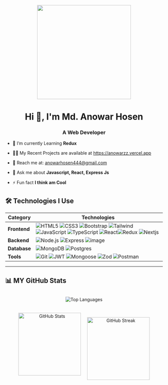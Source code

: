 <p align="center"> <img src="https://i.ibb.co/kB3bY3Y/github-cover.gif" height="300"/>  </p> 



<h1 align="center">Hi 👋, I'm Md. Anowar Hosen</h1>
<h3 align="center"> A Web Developer </h3>



<!-- <p align="left"> <img src="https://komarev.com/ghpvc/?username=anowarzz&label=Profile%20views&color=0e75b6&style=flat" alt="anowarzz" /> -->

- 🌱 I’m currently Learning **Redux**

- 👨‍💻 My Recent Projects are available at https://anowarzz.vercel.app

- 📧 Reach me at: [anowarhosen444@gmail.com](anowarhosen444@gmail.com)  

- 💬 Ask me about **Javascript, React, Express Js**

 <!-- - 📄 Know about my experiences [https://drive.google.com/file/d/1Znsdhg0u7l7vScL46RVsWwa8g-7it7hh/view?usp=share_link](https://drive.google.com/file/d/1Znsdhg0u7l7vScL46RVsWwa8g-7it7hh/view?usp=share_link) -->


- ⚡ Fun fact **I think am Cool**
                                                                        <br/>
                                                                        


## 🛠 Technologies I Use

| **Category** | **Technologies** |
|---------------|------------------|
| **Frontend** | ![HTML5](https://img.shields.io/badge/HTML5-E34F26?style=for-the-badge&logo=html5&logoColor=white) ![CSS3](https://img.shields.io/badge/CSS3-1572B6?style=for-the-badge&logo=css3&logoColor=white) ![Bootstrap](https://img.shields.io/badge/Bootstrap-563D7C?style=for-the-badge&logo=bootstrap&logoColor=white) ![Tailwind](https://img.shields.io/badge/Tailwind_CSS-38B2AC?style=for-the-badge&logo=tailwind-css&logoColor=white) ![JavaScript](https://img.shields.io/badge/JavaScript-323330?style=for-the-badge&logo=javascript&logoColor=yellow) ![TypeScript](https://img.shields.io/badge/TypeScript-007ACC?style=for-the-badge&logo=typescript&logoColor=white) ![React](https://img.shields.io/badge/React-20232A?style=for-the-badge&logo=react&logoColor=61DAFB)![Redux](https://img.shields.io/badge/Redux-764ABC?style=for-the-badge&logo=redux&logoColor=white) ![Nextjs](https://img.shields.io/badge/next%20js-000000?style=for-the-badge&logo=nextdotjs&logoColor=white) |
| **Backend** | ![Node.js](https://img.shields.io/badge/Node.js-339933?style=for-the-badge&logo=node.js&logoColor=white) ![Express](https://img.shields.io/badge/Express.js-000000?style=for-the-badge&logo=express&logoColor=white) ![image](https://img.shields.io/badge/firebase-ffca28?style=for-the-badge&logo=firebase&logoColor=black)|
| **Database** | ![MongoDB](https://img.shields.io/badge/MongoDB-47A248?style=for-the-badge&logo=mongodb&logoColor=white) ![Postgres](https://img.shields.io/badge/postgresql-4169e1?style=for-the-badge&logo=postgresql&logoColor=white) |
| **Tools** | ![Git](https://img.shields.io/badge/Git-F05032?style=for-the-badge&logo=git&logoColor=white)  ![JWT](https://img.shields.io/badge/JWT-000000?style=for-the-badge&logo=jsonwebtokens&logoColor=white) ![Mongoose](https://img.shields.io/badge/Mongoose-880000?style=for-the-badge&logo=mongoose&logoColor=white) ![Zod](https://img.shields.io/badge/Zod-3068F1?style=for-the-badge&logo=zod&logoColor=white) ![Postman](https://img.shields.io/badge/Postman-FF6C37?style=for-the-badge&logo=postman&logoColor=white) |                            |


---


## 📊 MY GitHub Stats  

<div align="center" style="display: flex; flex-direction: column; align-items: center; gap: 20px;">

  <!-- Top Languages -->
  <img src="https://github-readme-stats.vercel.app/api/top-langs/?username=anowarzz&layout=compact&theme=merko" 
       alt="Top Languages"/>

  <!-- Streak & GitHub Stats Side by Side -->
  <div style="display: flex; justify-content: center; gap: 20px; flex-wrap: wrap;">
   <img src="https://github-readme-stats.vercel.app/api?username=anowarzz&show_icons=true&theme=merko" 
         alt="GitHub Stats" height="200" />
   
   <img src="https://streak-stats.demolab.com?user=anowarzz&theme=merko" 
         alt="GitHub Streak" height="200" />
 
  </div>

</div>





